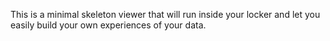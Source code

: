 This is a minimal skeleton viewer that will run inside your locker and let you easily build your own experiences of your data. 